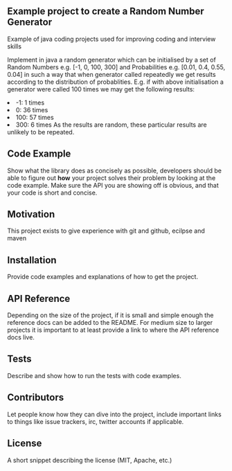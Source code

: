 ##  Example project to create a Random Number Generator

Example of java coding projects used for improving coding and interview skills


Implement in java a random generator which can be initialised by
a set of Random Numbers e.g. [-1, 0, 100, 300] and Probabilities e.g. [0.01, 0.4, 0.55, 0.04] 
in such a way that when generator called
repeatedly we get results according
to the distribution of probablities.
E.g.  if with above initialisation a generator were called 100 times we may get the following results: 
<li>-1: 1 times 
<li>0: 36 times 
<li>100: 57 times 
<li>300: 6 times 
As the results are random, these particular results are unlikely to be repeated.

## Code Example

Show what the library does as concisely as possible, developers should be able to figure out **how** your project solves their problem by looking at the code example. Make sure the API you are showing off is obvious, and that your code is short and concise.

## Motivation

This project exists to give experience with git and github, ecilpse and maven

## Installation

Provide code examples and explanations of how to get the project.

## API Reference

Depending on the size of the project, if it is small and simple enough the reference docs can be added to the README. For medium size to larger projects it is important to at least provide a link to where the API reference docs live.

## Tests

Describe and show how to run the tests with code examples.

## Contributors

Let people know how they can dive into the project, include important links to things like issue trackers, irc, twitter accounts if applicable.

## License

A short snippet describing the license (MIT, Apache, etc.)